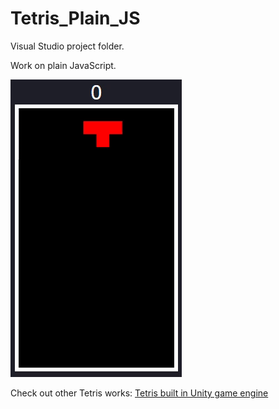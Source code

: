 # Tetris_Plain_JS

Visual Studio project folder.

Work on plain JavaScript.

![image](https://github.com/Shuo-Niu/Tetris_Plain_JS/blob/master/demo.gif)

Check out other Tetris works: [Tetris built in Unity game engine](https://github.com/Shuo-Niu/Tetris_Unity)
